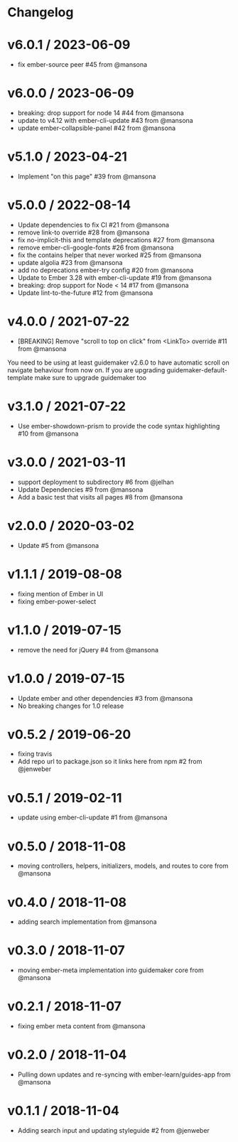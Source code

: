 # Changelog

v6.0.1 / 2023-06-09
==================

  * fix ember-source peer #45 from @mansona

v6.0.0 / 2023-06-09
==================

  * breaking: drop support for node 14 #44 from @mansona
  * update to v4.12 with ember-cli-update #43 from @mansona
  * update ember-collapsible-panel #42 from @mansona

v5.1.0 / 2023-04-21
==================

  * Implement "on this page" #39 from @mansona

v5.0.0 / 2022-08-14
==================

  * Update dependencies to fix CI #21 from @mansona
  * remove link-to override #28 from @mansona
  * fix no-implicit-this and template deprecations #27 from @mansona
  * remove ember-cli-google-fonts #26 from @mansona
  * fix the contains helper that never worked #25 from @mansona
  * update algolia #23 from @mansona
  * add no deprecations ember-try config #20 from @mansona
  * Update to Ember 3.28 with ember-cli-update  #19 from @mansona
  * breaking: drop support for Node &lt; 14 #17 from @mansona
  * Update lint-to-the-future #12 from @mansona

v4.0.0 / 2021-07-22
==================

  * [BREAKING] Remove "scroll to top on click" from &lt;LinkTo&gt; override #11 from @mansona

You need to be using at least guidemaker v2.6.0 to have automatic scroll on navigate behaviour from now on. If you are upgrading guidemaker-default-template make sure to upgrade guidemaker too

v3.1.0 / 2021-07-22
==================

  * Use ember-showdown-prism to provide the code syntax highlighting #10 from @mansona

v3.0.0 / 2021-03-11
==================

  * support deployment to subdirectory #6 from @jelhan
  * Update Dependencies #9 from @mansona
  * Add a basic test that visits all pages #8 from @mansona

v2.0.0 / 2020-03-02
==================

  * Update #5 from @mansona

v1.1.1 / 2019-08-08
==================

  * fixing mention of Ember in UI
  * fixing ember-power-select

v1.1.0 / 2019-07-15
==================

  * remove the need for jQuery #4 from @mansona

v1.0.0 / 2019-07-15
==================

  * Update ember and other dependencies #3 from @mansona
  * No breaking changes for 1.0 release

v0.5.2 / 2019-06-20
==================

  * fixing travis
  * Add repo url to package.json so it links here from npm #2 from @jenweber

v0.5.1 / 2019-02-11
==================

  * update using ember-cli-update #1 from @mansona

v0.5.0 / 2018-11-08
==================

  * moving controllers, helpers, initializers, models, and routes to core from @mansona

v0.4.0 / 2018-11-08
==================

  * adding search implementation from @mansona

v0.3.0 / 2018-11-07
==================

  * moving ember-meta implementation into guidemaker core from @mansona

v0.2.1 / 2018-11-07
==================

  * fixing ember meta content from @mansona

v0.2.0 / 2018-11-04
==================

  * Pulling down updates and re-syncing with ember-learn/guides-app from @mansona

v0.1.1 / 2018-11-04
==================

  * Adding search input and updating styleguide #2 from @jenweber
